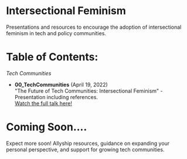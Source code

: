 # Intersectional Feminism
Presentations and resources to encourage the adoption of intersectional feminism in tech and policy communities.

# Table of Contents: 

*Tech Communities*
- **00_TechCommunities** (April 19, 2022) <br>
"The Future of Tech Communities: Intersectional Feminism" - Presentation including references.<br>
[Watch the full talk here!](https://www.youtube.com/watch?t=811&v=5qTN1BffxeM&feature=youtu.be)



# Coming Soon....

Expect more soon! 
Allyship resources, guidance on expanding your personal perspective, and support for growing tech communities.


